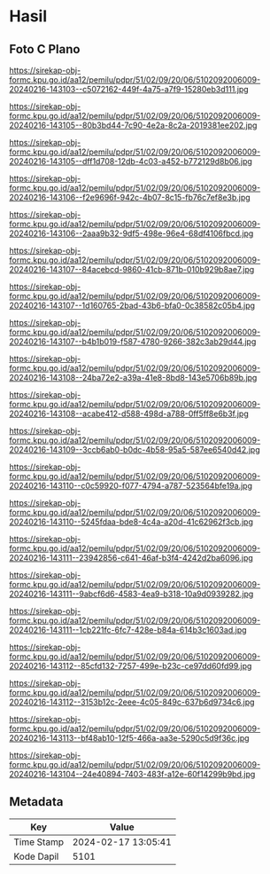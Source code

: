# Hasil

## Foto C Plano

https://sirekap-obj-formc.kpu.go.id/aa12/pemilu/pdpr/51/02/09/20/06/5102092006009-20240216-143103--c5072162-449f-4a75-a7f9-15280eb3d111.jpg

https://sirekap-obj-formc.kpu.go.id/aa12/pemilu/pdpr/51/02/09/20/06/5102092006009-20240216-143105--80b3bd44-7c90-4e2a-8c2a-2019381ee202.jpg

https://sirekap-obj-formc.kpu.go.id/aa12/pemilu/pdpr/51/02/09/20/06/5102092006009-20240216-143105--dff1d708-12db-4c03-a452-b772129d8b06.jpg

https://sirekap-obj-formc.kpu.go.id/aa12/pemilu/pdpr/51/02/09/20/06/5102092006009-20240216-143106--f2e9696f-942c-4b07-8c15-fb76c7ef8e3b.jpg

https://sirekap-obj-formc.kpu.go.id/aa12/pemilu/pdpr/51/02/09/20/06/5102092006009-20240216-143106--2aaa9b32-9df5-498e-96e4-68df4106fbcd.jpg

https://sirekap-obj-formc.kpu.go.id/aa12/pemilu/pdpr/51/02/09/20/06/5102092006009-20240216-143107--84acebcd-9860-41cb-871b-010b929b8ae7.jpg

https://sirekap-obj-formc.kpu.go.id/aa12/pemilu/pdpr/51/02/09/20/06/5102092006009-20240216-143107--1d160765-2bad-43b6-bfa0-0c38582c05b4.jpg

https://sirekap-obj-formc.kpu.go.id/aa12/pemilu/pdpr/51/02/09/20/06/5102092006009-20240216-143107--b4b1b019-f587-4780-9266-382c3ab29d44.jpg

https://sirekap-obj-formc.kpu.go.id/aa12/pemilu/pdpr/51/02/09/20/06/5102092006009-20240216-143108--24ba72e2-a39a-41e8-8bd8-143e5706b89b.jpg

https://sirekap-obj-formc.kpu.go.id/aa12/pemilu/pdpr/51/02/09/20/06/5102092006009-20240216-143108--acabe412-d588-498d-a788-0ff5ff8e6b3f.jpg

https://sirekap-obj-formc.kpu.go.id/aa12/pemilu/pdpr/51/02/09/20/06/5102092006009-20240216-143109--3ccb6ab0-b0dc-4b58-95a5-587ee6540d42.jpg

https://sirekap-obj-formc.kpu.go.id/aa12/pemilu/pdpr/51/02/09/20/06/5102092006009-20240216-143110--c0c59920-f077-4794-a787-523564bfe19a.jpg

https://sirekap-obj-formc.kpu.go.id/aa12/pemilu/pdpr/51/02/09/20/06/5102092006009-20240216-143110--5245fdaa-bde8-4c4a-a20d-41c62962f3cb.jpg

https://sirekap-obj-formc.kpu.go.id/aa12/pemilu/pdpr/51/02/09/20/06/5102092006009-20240216-143111--23942856-c641-46af-b3f4-4242d2ba6096.jpg

https://sirekap-obj-formc.kpu.go.id/aa12/pemilu/pdpr/51/02/09/20/06/5102092006009-20240216-143111--9abcf6d6-4583-4ea9-b318-10a9d0939282.jpg

https://sirekap-obj-formc.kpu.go.id/aa12/pemilu/pdpr/51/02/09/20/06/5102092006009-20240216-143111--1cb221fc-6fc7-428e-b84a-614b3c1603ad.jpg

https://sirekap-obj-formc.kpu.go.id/aa12/pemilu/pdpr/51/02/09/20/06/5102092006009-20240216-143112--85cfd132-7257-499e-b23c-ce97dd60fd99.jpg

https://sirekap-obj-formc.kpu.go.id/aa12/pemilu/pdpr/51/02/09/20/06/5102092006009-20240216-143112--3153b12c-2eee-4c05-849c-637b6d9734c6.jpg

https://sirekap-obj-formc.kpu.go.id/aa12/pemilu/pdpr/51/02/09/20/06/5102092006009-20240216-143113--bf48ab10-12f5-466a-aa3e-5290c5d9f36c.jpg

https://sirekap-obj-formc.kpu.go.id/aa12/pemilu/pdpr/51/02/09/20/06/5102092006009-20240216-143104--24e40894-7403-483f-a12e-60f14299b9bd.jpg


## Metadata

| Key        | Value               |
| ---------- | ------------------- |
| Time Stamp | 2024-02-17 13:05:41 |
| Kode Dapil | 5101                |



